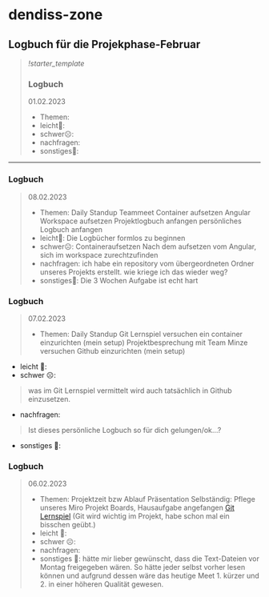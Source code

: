 # dendiss-zone
## Logbuch für die Projekphase-Februar
> *!starter_template*
> ### Logbuch 
> 01.02.2023
> - Themen:
> - leicht🙂:
> - schwer☹️:
> - nachfragen:
> - sonstiges🤷:
---
### Logbuch
> 08.02.2023
> - Themen: 
> Daily Standup
> Teammeet
> Container aufsetzen
> Angular Workspace aufsetzen
> Projektlogbuch anfangen
> persönliches Logbuch anfangen
> - leicht🙂:
> Die Logbücher formlos zu beginnen       
> - schwer☹️:
> Containeraufsetzen
> Nach dem aufsetzen vom Angular, sich im workspace zurechtzufinden
> - nachfragen:
> ich habe ein repository vom übergeordneten Ordner unseres Projekts erstellt. wie kriege ich das wieder weg?
> - sonstiges🤷:
> Die 3 Wochen Aufgabe ist echt hart

### Logbuch
> 07.02.2023
> - Themen:
> Daily Standup
> Git Lernspiel
> versuchen ein container einzurichten (mein setup)
> Projektbesprechung mit Team Minze
> versuchen Github einzurichten (mein setup)
- leicht 🙂:	
- schwer ☹️:
> was im Git Lernspiel vermittelt wird auch tatsächlich in Github einzusetzen.
- nachfragen:
> Ist dieses persönliche Logbuch so für dich gelungen/ok…?
- sonstiges 🤷:

### Logbuch 
> 06.02.2023
> - Themen:
> Projektzeit bzw Ablauf Präsentation
> Selbständig:
> Pflege unseres Miro Projekt Boards,
> Hausaufgabe angefangen [Git Lernspiel](https://learngitbranching.js.org/?locale=de_DE) (Git wird wichtig im Projekt, habe schon mal ein bisschen geübt.)
> - leicht 🙂:	
> - schwer ☹️:	
> - nachfragen:	
> - sonstiges 🤷:
> hätte mir lieber gewünscht, dass die Text-Dateien vor Montag freigegeben wären. So hätte jeder selbst vorher lesen können und aufgrund dessen wäre das heutige Meet 1. kürzer und 2. in einer höheren Qualität gewesen.
